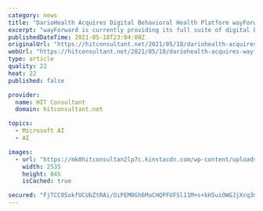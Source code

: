 ```yaml
---
category: news
title: "DarioHealth Acquires Digital Behavioral Health Platform wayForward for $30M"
excerpt: "wayForward is currently providing its full suite of digital behavioral health services to approximately 20,000 members and 20 self-insured employers. – With the addition of wayForward’s ..."
publishedDateTime: 2021-05-18T23:04:00Z
originalUrl: "https://hitconsultant.net/2021/05/18/dariohealth-acquires-wayforward/"
webUrl: "https://hitconsultant.net/2021/05/18/dariohealth-acquires-wayforward/"
type: article
quality: 22
heat: 22
published: false

provider:
  name: HIT Consultant
  domain: hitconsultant.net

topics:
  - Microsoft AI
  - AI

images:
  - url: "https://mk0hitconsultan2lp7c.kinstacdn.com/wp-content/uploads/2021/05/wayforward-platform.png"
    width: 2535
    height: 845
    isCached: true

secured: "FjTCC05okfUCUbZtRAi/OiPEM0Gh6MaCHQPFUFSl11M+s+kH5uiOWGJjXrq3mTkVl4x6erjQeOtCsS25wIW3te0pPpx9IzL5Pp0/grggdWSKdje0scw51fFWFDcTdBWXvnrNf8xIf+jt/SYuI28SoDWxsnzuxf/bUpMhCfF0fEGgXd/5IRMXvmw+NQaAUIKKTDzsd+8Tl63J6vjGA/zCZ97UMOFRcT1xe12HEe65xRmEJ1+xd2RujiplsCfbrB6j3ed1RRVDS4Pv5kBOPqa1gyxGV1OcNxhrRoprI6OdkgDAQPI27dg+lncZc026GVQL8VtvDuX92x0mJAqOE7WeKU4nKw5iQD5P7DxC+OiEnng=;RruNKaUbL/N9mV/XNhcSzw=="
---
```



